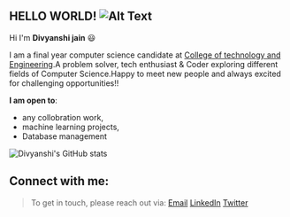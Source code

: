 ## **HELLO WORLD!** ![Alt Text](https://media.giphy.com/media/vFKqnCdLPNOKc/giphy.gif)
Hi I'm **Divyanshi jain** :smiley:

I am a final year computer science candidate at [College of technology and Engineering](https://www.ctae.ac.in/).A problem solver, tech enthusiast & Coder exploring different fields of Computer Science.Happy to meet new people and always excited for challenging opportunities!!

**I am open to**:

- any collobration work,
- machine learning projects,
- Database management 

![Divyanshi's GitHub stats](https://github-readme-stats.vercel.app/api?username=DivyanshijainDj&theme=dark&show_icons=true)

## Connect with me:

> To get in touch, please reach out via:  [Email](divyanshijain174@gmail.com) [LinkedIn](https://www.linkedin.com/in/divyanshijain/) [Twitter](https://twitter.com/DivyanshiJain_) 
